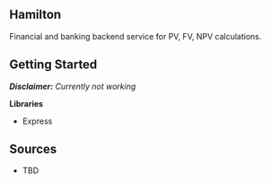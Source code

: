 Hamilton
------------

Financial and banking backend service for PV, FV, NPV calculations.

Getting Started
------------

***Disclaimer:*** *Currently not working*

**Libraries**
* Express


Sources
------------
- TBD

